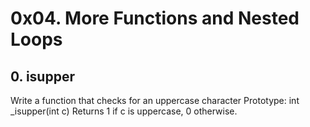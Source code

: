 # 0x04. More Functions and Nested Loops

## 0. isupper
Write a function that checks for an uppercase character
Prototype: int \_isupper(int c)
Returns 1 if c is uppercase, 0 otherwise.
